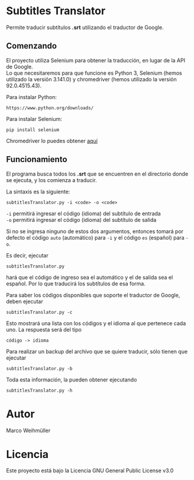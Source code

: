 # Subtitles Translator
Permite traducir subtítulos **.srt** utilizando el traductor de Google.

## Comenzando
El proyecto utiliza Selenium para obtener la traducción, en lugar de la API de Google.<br/>
Lo que necesitaremos para que funcione es Python 3, Selenium (hemos utilizado la versión 3.141.0) y chromedriver (hemos utilizado la versión 92.0.4515.43).

Para instalar Python:
```
https://www.python.org/downloads/
```

Para instalar Selenium:
```
pip install selenium
```

Chromedriver lo puedes obtener [aquí](https://chromedriver.chromium.org/downloads)

## Funcionamiento
El programa busca todos los **.srt** que se encuentren en el directorio donde se ejecuta, y los comienza a traducir.<br/>

La sintaxis es la siguiente:
```
subtitlesTranslator.py -i <code> -o <code>
```

<code>-i</code> permitirá ingresar el código (idioma) del subtítulo de entrada<br/>
<code>-o</code> permitirá ingresar el código (idioma) del subtítulo de salida

Si no se ingresa ninguno de estos dos argumentos, entonces tomará por defecto el código <code>auto</code> (automático) para <code>-i</code> y el código <code>es</code> (español) para <code>-o</code>.<br/>

Es decir, ejecutar
```
subtitlesTranslator.py
```

hará que el código de ingreso sea el automático y el de salida sea el español. Por lo que traducirá los subtítulos de esa forma.

Para saber los códigos disponibles que soporte el traductor de Google, deben ejecutar
```
subtitlesTranslator.py -c
```
Esto mostrará una lista con los códigos y el idioma al que pertenece cada uno. La respuesta será del tipo
```
código -> idioma
```
Para realizar un backup del archivo que se quiere traducir, sólo tienen que ejecutar 
```
subtitlesTranslator.py -b
```
Toda esta información, la pueden obtener ejecutando
```
subtitlesTranslator.py -h
```
# Autor
Marco Weihmüller

# Licencia
Este proyecto está bajo la Licencia GNU General Public License v3.0
